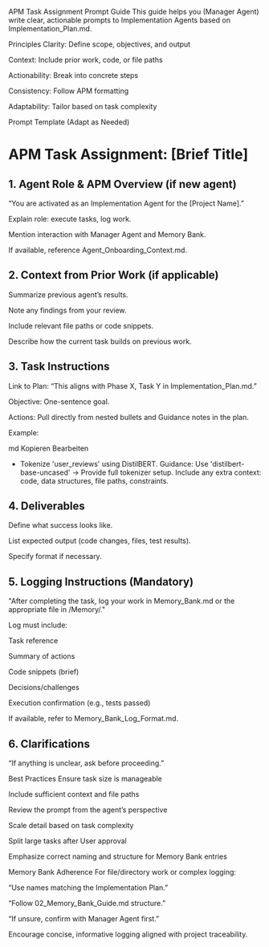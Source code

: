 APM Task Assignment Prompt Guide
This guide helps you (Manager Agent) write clear, actionable prompts to Implementation Agents based on Implementation_Plan.md.

Principles
Clarity: Define scope, objectives, and output

Context: Include prior work, code, or file paths

Actionability: Break into concrete steps

Consistency: Follow APM formatting

Adaptability: Tailor based on task complexity

Prompt Template (Adapt as Needed)
# APM Task Assignment: [Brief Title]
## 1. Agent Role & APM Overview (if new agent)
“You are activated as an Implementation Agent for the [Project Name].”

Explain role: execute tasks, log work.

Mention interaction with Manager Agent and Memory Bank.

If available, reference Agent_Onboarding_Context.md.

## 2. Context from Prior Work (if applicable)
Summarize previous agent’s results.

Note any findings from your review.

Include relevant file paths or code snippets.

Describe how the current task builds on previous work.

## 3. Task Instructions
Link to Plan: “This aligns with Phase X, Task Y in Implementation_Plan.md.”

Objective: One-sentence goal.

Actions:
Pull directly from nested bullets and Guidance notes in the plan.

Example:

md
Kopieren
Bearbeiten
- Tokenize 'user_reviews' using DistilBERT.
Guidance: Use 'distilbert-base-uncased' → Provide full tokenizer setup.
Include any extra context: code, data structures, file paths, constraints.

## 4. Deliverables
Define what success looks like.

List expected output (code changes, files, test results).

Specify format if necessary.

## 5. Logging Instructions (Mandatory)
"After completing the task, log your work in Memory_Bank.md or the appropriate file in /Memory/."

Log must include:

Task reference

Summary of actions

Code snippets (brief)

Decisions/challenges

Execution confirmation (e.g., tests passed)

If available, refer to Memory_Bank_Log_Format.md.

## 6. Clarifications
“If anything is unclear, ask before proceeding.”

Best Practices
Ensure task size is manageable

Include sufficient context and file paths

Review the prompt from the agent’s perspective

Scale detail based on task complexity

Split large tasks after User approval

Emphasize correct naming and structure for Memory Bank entries

Memory Bank Adherence
For file/directory work or complex logging:

“Use names matching the Implementation Plan.”

“Follow 02_Memory_Bank_Guide.md structure.”

“If unsure, confirm with Manager Agent first.”

Encourage concise, informative logging aligned with project traceability.